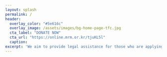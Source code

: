 ```yaml
---
layout: splash
permalink: /
header:
  overlay_color: "#5e616c"
  overlay_image: /assets/images/bg-home-page-tfc.jpg
  cta_label: "DONATE NOW"
  cta_url: "https://online.mrm.or.kr/tjuKL5l"
  caption:
excerpt: 'We aim to provide legal assistance for those who are applying for or already in the procedure for recognition of refugee status.'
---
```


